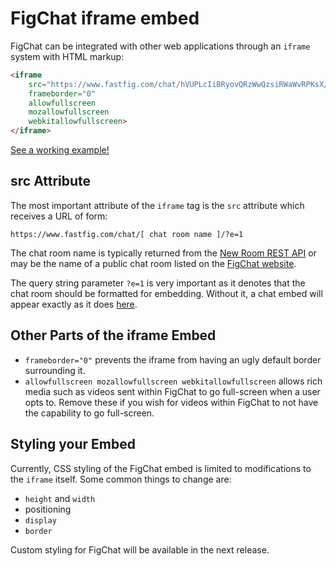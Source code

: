 FigChat iframe embed
====================

FigChat can be integrated with other web applications through an `iframe` system with HTML markup:

```html
<iframe 
    src="https://www.fastfig.com/chat/hVUPLcIiBRyovQRzWwQzsiRWaWvRPKsX/?e=1" 
    frameborder="0" 
    allowfullscreen 
    mozallowfullscreen 
    webkitallowfullscreen>
</iframe>
```

[See a working example!](http://htmlpreview.github.io/?https://github.com/FastFig/FigChat-API/blob/master/examples/basic.html)

src Attribute
---------------

The most important attribute of the `iframe` tag is the `src` attribute which receives a URL of form:

```
https://www.fastfig.com/chat/[ chat room name ]/?e=1
```

The chat room name is typically returned from the [New Room REST API](REST.md) or may be the name of a public chat room listed on the [FigChat website](https://www.fastfig.com/chat/).

The query string parameter `?e=1` is very important as it denotes that the chat room should be formatted for embedding.  Without it, a chat embed will appear exactly as it does [here](https://www.fastfig.com/chat/hVUPLcIiBRyovQRzWwQzsiRWaWvRPKsX).


Other Parts of the iframe Embed
---------------------------------

- `frameborder="0"` prevents the iframe from having an ugly default border surrounding it.
- `allowfullscreen mozallowfullscreen webkitallowfullscreen` allows rich media such as videos sent within FigChat to go full-screen when a user opts to.  Remove these if you wish for videos within FigChat to not have the capability to go full-screen.


Styling your Embed
------------------

Currently, CSS styling of the FigChat embed is limited to modifications to the `iframe` itself.  Some common things to change are:
- `height` and `width`
- positioning
- `display`
- `border`

Custom styling for FigChat will be available in the next release.
